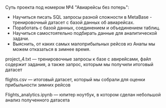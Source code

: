 Суть проекта под номером №4 "Авиарейсы без потерь":
- Научиться писать SQL запросы разной сложности в MetaBase - тренировочный датасет с базой данных об авиарейсах.
- Поработать с базой данных, соединением и объединением таблиц.
- Научиться самостоятельно подбирать данные для аналитической задачи.
- Выяснить, от каких самых малоприбыльных рейсов из Анапы мы можем отказаться в зимнее время.

project_4.txt — тренировочные запросы к базе с авирейсами, файл содержит задания, а также запрос, которым мы получили итоговый датасет

flights.csv — итоговый датасет, который мы собрали для оценки прибыльности зимних рейсов

Flights_analytics.ipynb — юпитер ноутбук, в котором сделан небольшой анализ полученного датасета
